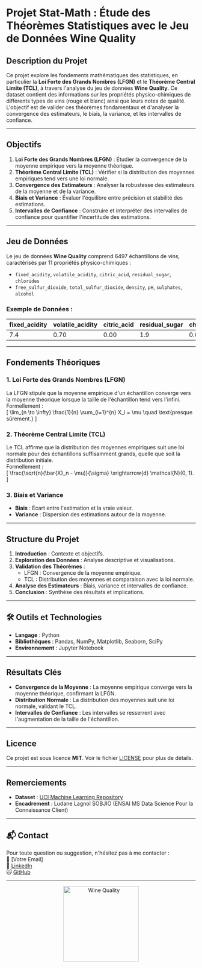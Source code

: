 # Projet Stat-Math : Étude des Théorèmes Statistiques avec le Jeu de Données Wine Quality

## Description du Projet
Ce projet explore les fondements mathématiques des statistiques, en particulier la **Loi Forte des Grands Nombres (LFGN)** et le **Théorème Central Limite (TCL)**, à travers l'analyse du jeu de données **Wine Quality**. Ce dataset contient des informations sur les propriétés physico-chimiques de différents types de vins (rouge et blanc) ainsi que leurs notes de qualité. L'objectif est de valider ces théorèmes fondamentaux et d'analyser la convergence des estimateurs, le biais, la variance, et les intervalles de confiance.

---

## Objectifs
1. **Loi Forte des Grands Nombres (LFGN)** : Étudier la convergence de la moyenne empirique vers la moyenne théorique.
2. **Théorème Central Limite (TCL)** : Vérifier si la distribution des moyennes empiriques tend vers une loi normale.
3. **Convergence des Estimateurs** : Analyser la robustesse des estimateurs de la moyenne et de la variance.
4. **Biais et Variance** : Évaluer l'équilibre entre précision et stabilité des estimations.
5. **Intervalles de Confiance** : Construire et interpréter des intervalles de confiance pour quantifier l'incertitude des estimations.

---

## Jeu de Données
Le jeu de données **Wine Quality** comprend 6497 échantillons de vins, caractérisés par 11 propriétés physico-chimiques :
- `fixed_acidity`, `volatile_acidity`, `citric_acid`, `residual_sugar`, `chlorides`
- `free_sulfur_dioxide`, `total_sulfur_dioxide`, `density`, `pH`, `sulphates`, `alcohol`

### Exemple de Données :
| fixed_acidity | volatile_acidity | citric_acid | residual_sugar | chlorides | ... |
|---------------|------------------|-------------|----------------|-----------|-----|
| 7.4           | 0.70             | 0.00        | 1.9            | 0.076     | ... |

---

## Fondements Théoriques
### 1. **Loi Forte des Grands Nombres (LFGN)**
La LFGN stipule que la moyenne empirique d'un échantillon converge vers la moyenne théorique lorsque la taille de l'échantillon tend vers l'infini.  
Formellement :  
\[
\lim_{n \to \infty} \frac{1}{n} \sum_{i=1}^{n} X_i = \mu \quad \text{presque sûrement.}
\]

### 2. **Théorème Central Limite (TCL)**
Le TCL affirme que la distribution des moyennes empiriques suit une loi normale pour des échantillons suffisamment grands, quelle que soit la distribution initiale.  
Formellement :  
\[
\frac{\sqrt{n}(\bar{X}_n - \mu)}{\sigma} \xrightarrow{d} \mathcal{N}(0, 1).
\]

### 3. **Biais et Variance**
- **Biais** : Écart entre l'estimation et la vraie valeur.
- **Variance** : Dispersion des estimations autour de la moyenne.

---

## Structure du Projet
1. **Introduction** : Contexte et objectifs.
2. **Exploration des Données** : Analyse descriptive et visualisations.
3. **Validation des Théorèmes** :
   - LFGN : Convergence de la moyenne empirique.
   - TCL : Distribution des moyennes et comparaison avec la loi normale.
4. **Analyse des Estimateurs** : Biais, variance et intervalles de confiance.
5. **Conclusion** : Synthèse des résultats et implications.

---

## 🛠 Outils et Technologies
- **Langage** : Python
- **Bibliothèques** : Pandas, NumPy, Matplotlib, Seaborn, SciPy
- **Environnement** : Jupyter Notebook

---

## Résultats Clés
- **Convergence de la Moyenne** : La moyenne empirique converge vers la moyenne théorique, confirmant la LFGN.
- **Distribution Normale** : La distribution des moyennes suit une loi normale, validant le TCL.
- **Intervalles de Confiance** : Les intervalles se resserrent avec l'augmentation de la taille de l'échantillon.

---

##  Licence
Ce projet est sous licence **MIT**. Voir le fichier [LICENSE](LICENSE) pour plus de détails.

---

## Remerciements
- **Dataset** : [UCI Machine Learning Repository](https://archive.ics.uci.edu/ml/datasets/Wine+Quality)
- **Encadrement** : Ludane Lagnol SOBJIO (ENSAI MS Data Science Pour la Connaissance Client)

---

## 📬 Contact
Pour toute question ou suggestion, n'hésitez pas à me contacter :  
📧 [Votre Email]  
🔗 [LinkedIn](https://www.linkedin.com/in/lagnol-sobjio)  
🐱 [GitHub](https://github.com/sobjiolagnol)  

---

<div align="center">
  <img src="https://thumbs.dreamstime.com/b/graphique-de-gestion-17998087.jpg" alt="Wine Quality" width="200"/>
</div>